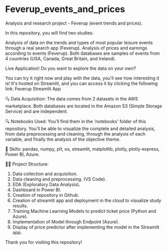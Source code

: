# Feverup_events_and_prices

Analysis and research project - Feverup (event trends and prices).

In this repository, you will find two studies:

Analysis of data on the trends and types of most popular leisure events through a real search app (Feverup).
Analysis of prices and earnings according to events (Feverup).
Both databases are samples of events from 4 countries (USA, Canada, Great Britain, and Ireland).

Live Application!
Do you want to explore the data on your own?

You can try it right now and play with the data, you'll see how interesting it is! It's hosted on Streamlit, and you can access it by clicking the following link: Feverup Streamlit App

🔍 Data Acquisition:
The data comes from 2 datasets in the AWS marketplace. Both databases are located in the Amazon S3 (Simple Storage Service) and are independent.

🔍 Notebooks Used:
You'll find them in the 'notebooks' folder of this repository. You'll be able to visualize the complete and detailed analysis, from data preprocessing and cleaning, through the analysis of each variable, and finally the analysis of the objective theme.

🧪 Skills:
pandas, numpy, plt, os, streamlit, matplotlib, plotly, plotly-express, Power BI, Azure.

🕵️‍♂️ Project Structure:
1. Data collection and acquisition.
2. Data cleaning and preprocessing. (VS Code).
3. EDA (Exploratory Data Analysis).
4. Dashboard in Power BI.
5. Creation of repository in Github.
6. Creation of streamlit app and deployment in the cloud to visualize study results.
7. Training Machine Learning Models to predict ticket price (Python and Azure).
8. Implementation of Model through Endpoint (Azure).
9. Display of price predictor after implementing the model in the Streamlit app.


Thank you for visiting this repository!


